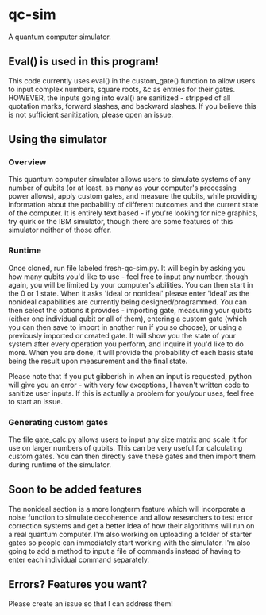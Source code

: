 # qc-sim
A quantum computer simulator.

## Eval() is used in this program!

This code currently uses eval() in the custom_gate() function to allow users to input complex numbers, square roots, &c as entries for their gates. HOWEVER, the inputs going into eval() are sanitized - stripped of all quotation marks, forward slashes, and backward slashes. If you believe this is not sufficient sanitization, please open an issue.

## Using the simulator

### Overview

This quantum computer simulator allows users to simulate systems of any number of qubits (or at least, as many as your computer's processing power allows), apply custom gates, and measure the qubits, while providing information about the probability of different outcomes and the current state of the computer. It is entirely text based - if you're looking for nice graphics, try quirk or the IBM simulator, though there are some features of this simulator neither of those offer.

### Runtime

Once cloned, run file labeled fresh-qc-sim.py. It will begin by asking you how many qubits you'd like to use - feel free to input any number, though again, you will be limited by your computer's abilities. You can then start in the 0 or 1 state. When it asks 'ideal or nonideal' please enter 'ideal' as the nonideal capabilities are currently being designed/programmed. You can then select the options it provides - importing gate, measuring your qubits (either one individual qubit or all of them), entering a custom gate (which you can then save to import in another run if you so choose), or using a previously imported or created gate. It will show you the state of your system after every operation you perform, and inquire if you'd like to do more. When you are done, it will provide the probability of each basis state being the result upon measurement and the final state.

Please note that if you put gibberish in when an input is requested, python will give you an error - with very few exceptions, I haven't written code to sanitize user inputs. If this is actually a problem for you/your uses, feel free to start an issue.

### Generating custom gates

The file gate_calc.py allows users to input any size matrix and scale it for use on larger numbers of qubits. This can be very useful for calculating custom gates. You can then directly save these gates and then import them during runtime of the simulator.

## Soon to be added features
The nonideal section is a more longterm feature which will incorporate a noise function to simulate decoherence and allow researchers to test error correction systems and get a better idea of how their algorithms will run on a real quantum computer. I'm also working on uploading a folder of starter gates so people can immediately start working with the simulator. I'm also going to add a method to input a file of commands instead of having to enter each individual command separately.

## Errors? Features you want?

Please create an issue so that I can address them!
